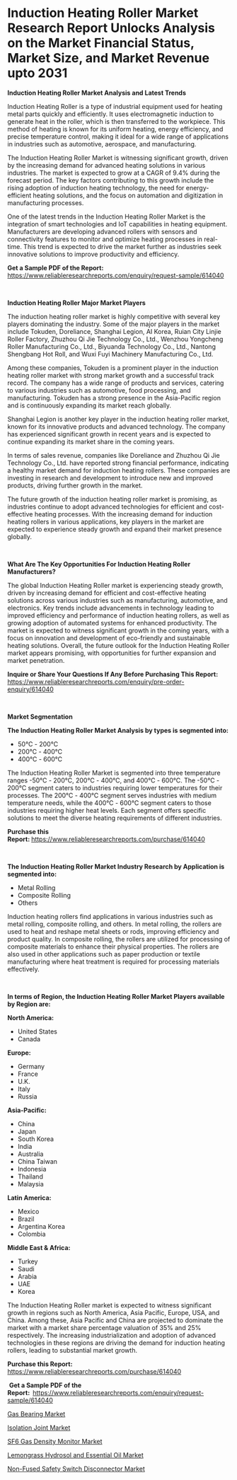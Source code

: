 <p><h1>Induction Heating Roller Market Research Report Unlocks Analysis on the Market Financial Status, Market Size, and Market Revenue upto 2031</h1></p><p><strong>Induction Heating Roller Market Analysis and Latest Trends</strong></p>
<p><p>Induction Heating Roller is a type of industrial equipment used for heating metal parts quickly and efficiently. It uses electromagnetic induction to generate heat in the roller, which is then transferred to the workpiece. This method of heating is known for its uniform heating, energy efficiency, and precise temperature control, making it ideal for a wide range of applications in industries such as automotive, aerospace, and manufacturing.</p><p>The Induction Heating Roller Market is witnessing significant growth, driven by the increasing demand for advanced heating solutions in various industries. The market is expected to grow at a CAGR of 9.4% during the forecast period. The key factors contributing to this growth include the rising adoption of induction heating technology, the need for energy-efficient heating solutions, and the focus on automation and digitization in manufacturing processes.</p><p>One of the latest trends in the Induction Heating Roller Market is the integration of smart technologies and IoT capabilities in heating equipment. Manufacturers are developing advanced rollers with sensors and connectivity features to monitor and optimize heating processes in real-time. This trend is expected to drive the market further as industries seek innovative solutions to improve productivity and efficiency.</p></p>
<p><strong>Get a Sample PDF of the Report:&nbsp;</strong> <a href="https://www.reliableresearchreports.com/enquiry/request-sample/614040">https://www.reliableresearchreports.com/enquiry/request-sample/614040</a></p>
<p>&nbsp;</p>
<p><strong>Induction Heating Roller Major Market Players</strong></p>
<p><p>The induction heating roller market is highly competitive with several key players dominating the industry. Some of the major players in the market include Tokuden, Doreliance, Shanghai Legion, AI Korea, Ruian City Linjie Roller Factory, Zhuzhou Qi Jie Technology Co., Ltd., Wenzhou Yongcheng Roller Manufacturing Co., Ltd., Biyuanda Technology Co., Ltd., Nantong Shengbang Hot Roll, and Wuxi Fuyi Machinery Manufacturing Co., Ltd.</p><p>Among these companies, Tokuden is a prominent player in the induction heating roller market with strong market growth and a successful track record. The company has a wide range of products and services, catering to various industries such as automotive, food processing, and manufacturing. Tokuden has a strong presence in the Asia-Pacific region and is continuously expanding its market reach globally.</p><p>Shanghai Legion is another key player in the induction heating roller market, known for its innovative products and advanced technology. The company has experienced significant growth in recent years and is expected to continue expanding its market share in the coming years.</p><p>In terms of sales revenue, companies like Doreliance and Zhuzhou Qi Jie Technology Co., Ltd. have reported strong financial performance, indicating a healthy market demand for induction heating rollers. These companies are investing in research and development to introduce new and improved products, driving further growth in the market.</p><p>The future growth of the induction heating roller market is promising, as industries continue to adopt advanced technologies for efficient and cost-effective heating processes. With the increasing demand for induction heating rollers in various applications, key players in the market are expected to experience steady growth and expand their market presence globally.</p></p>
<p>&nbsp;</p>
<p><strong>What Are The Key Opportunities For Induction Heating Roller Manufacturers?</strong></p>
<p><p>The global Induction Heating Roller market is experiencing steady growth, driven by increasing demand for efficient and cost-effective heating solutions across various industries such as manufacturing, automotive, and electronics. Key trends include advancements in technology leading to improved efficiency and performance of induction heating rollers, as well as growing adoption of automated systems for enhanced productivity. The market is expected to witness significant growth in the coming years, with a focus on innovation and development of eco-friendly and sustainable heating solutions. Overall, the future outlook for the Induction Heating Roller market appears promising, with opportunities for further expansion and market penetration.</p></p>
<p><strong>Inquire or Share Your Questions If Any Before Purchasing This Report:</strong> <a href="https://www.reliableresearchreports.com/enquiry/pre-order-enquiry/614040">https://www.reliableresearchreports.com/enquiry/pre-order-enquiry/614040</a></p>
<p>&nbsp;</p>
<p><strong>Market Segmentation</strong></p>
<p><strong>The Induction Heating Roller Market Analysis by types is segmented into:</strong></p>
<p><ul><li>50℃ - 200℃</li><li>200℃ - 400℃</li><li>400℃ - 600℃</li></ul></p>
<p><p>The Induction Heating Roller Market is segmented into three temperature ranges -50℃ - 200℃, 200℃ - 400℃, and 400℃ - 600℃. The -50℃ - 200℃ segment caters to industries requiring lower temperatures for their processes. The 200℃ - 400℃ segment serves industries with medium temperature needs, while the 400℃ - 600℃ segment caters to those industries requiring higher heat levels. Each segment offers specific solutions to meet the diverse heating requirements of different industries.</p></p>
<p><strong>Purchase this Report:&nbsp;</strong><a href="https://www.reliableresearchreports.com/purchase/614040">https://www.reliableresearchreports.com/purchase/614040</a></p>
<p>&nbsp;</p>
<p><strong>The Induction Heating Roller Market Industry Research by Application is segmented into:</strong></p>
<p><ul><li>Metal Rolling</li><li>Composite Rolling</li><li>Others</li></ul></p>
<p><p>Induction heating rollers find applications in various industries such as metal rolling, composite rolling, and others. In metal rolling, the rollers are used to heat and reshape metal sheets or rods, improving efficiency and product quality. In composite rolling, the rollers are utilized for processing of composite materials to enhance their physical properties. The rollers are also used in other applications such as paper production or textile manufacturing where heat treatment is required for processing materials effectively.</p></p>
<p>&nbsp;</p>
<p><strong>In terms of Region, the Induction Heating Roller Market Players available by Region are:</strong></p>
<p>
    <p> <strong> North America: </strong>
        <ul>
            <li>United States</li>
            <li>Canada</li>
        </ul>
        </p> 
    <p> <strong> Europe: </strong>
        <ul>
            <li>Germany</li>
            <li>France</li>
            <li>U.K.</li>
            <li>Italy</li>
            <li>Russia</li>
        </ul>
        </p> 
    <p> <strong> Asia-Pacific: </strong>
        <ul>
            <li>China</li>
            <li>Japan</li>
            <li>South Korea</li>
            <li>India</li>
            <li>Australia</li>
            <li>China Taiwan</li>
            <li>Indonesia</li>
            <li>Thailand</li>
            <li>Malaysia</li>
        </ul>
        </p> 
    <p> <strong> Latin America: </strong>
        <ul>
            <li>Mexico</li>
            <li>Brazil</li>
            <li>Argentina Korea</li>
            <li>Colombia</li>
        </ul>
        </p> 
    <p> <strong> Middle East & Africa: </strong>
        <ul>
            <li>Turkey</li>
            <li>Saudi</li>
            <li>Arabia</li>
            <li>UAE</li>
            <li>Korea</li>
        </ul>
    </p>
    </p>
<p><p>The Induction Heating Roller market is expected to witness significant growth in regions such as North America, Asia Pacific, Europe, USA, and China. Among these, Asia Pacific and China are projected to dominate the market with a market share percentage valuation of 35% and 25% respectively. The increasing industrialization and adoption of advanced technologies in these regions are driving the demand for induction heating rollers, leading to substantial market growth.</p></p>
<p><strong>Purchase this Report: </strong><a href="https://www.reliableresearchreports.com/purchase/614040">https://www.reliableresearchreports.com/purchase/614040</a></p>
<p>&nbsp;<strong>Get a Sample PDF of the Report:&nbsp;&nbsp;</strong><a href="https://www.reliableresearchreports.com/enquiry/request-sample/614040">https://www.reliableresearchreports.com/enquiry/request-sample/614040</a></p>
<p><strong></strong></p>
<p><p><a href="https://github.com/singletonthaxterkelliehr2df/Market-Research-Report-List-1/blob/main/gas-bearing-market.md">Gas Bearing Market</a></p><p><a href="https://github.com/gdfhhhj/Market-Research-Report-List-3/blob/main/isolation-joint-market.md">Isolation Joint Market</a></p><p><a href="https://github.com/RichRobinson5/Market-Research-Report-List-3/blob/main/sf6-gas-density-monitor-market.md">SF6 Gas Density Monitor Market</a></p><p><a href="https://github.com/julyju69/Market-Research-Report-List-2/blob/main/lemongrass-hydrosol-and-essential-oil-market.md">Lemongrass Hydrosol and Essential Oil Market</a></p><p><a href="https://github.com/nathandecarvalho/Market-Research-Report-List-2/blob/main/non-fused-safety-switch-disconnector-market.md">Non-Fused Safety Switch Disconnector Market</a></p></p>